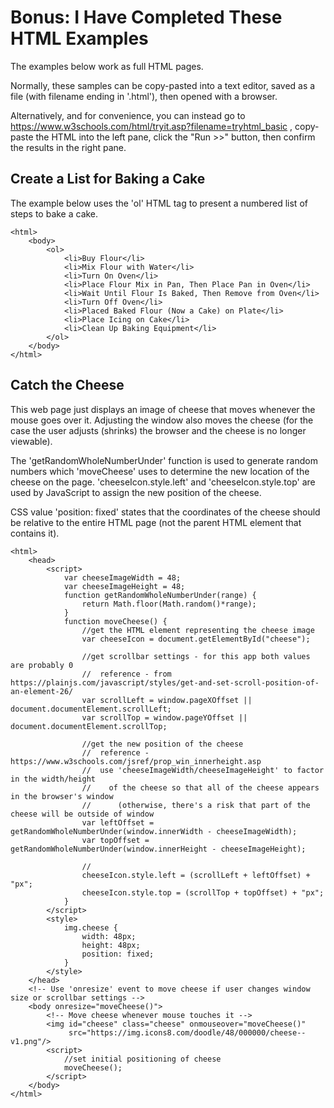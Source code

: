 # Bonus: I Have Completed These HTML Examples

The examples below work as full HTML pages.

Normally, these samples can be copy-pasted into a text editor, saved
as a file (with filename ending in '.html'), then opened with a browser.

Alternatively, and for convenience, you can instead go to
https://www.w3schools.com/html/tryit.asp?filename=tryhtml_basic ,
copy-paste the HTML into the left pane, click the "Run >>" button,
then confirm the results in the right pane.

## Create a List for Baking a Cake

The example below uses the 'ol' HTML tag to present a numbered
list of steps to bake a cake.

```
<html>
    <body>
        <ol>
            <li>Buy Flour</li>
            <li>Mix Flour with Water</li>
            <li>Turn On Oven</li>
            <li>Place Flour Mix in Pan, Then Place Pan in Oven</li>
            <li>Wait Until Flour Is Baked, Then Remove from Oven</li>
            <li>Turn Off Oven</li>
            <li>Placed Baked Flour (Now a Cake) on Plate</li>
            <li>Place Icing on Cake</li>
            <li>Clean Up Baking Equipment</li>
        </ol>
    </body>
</html>

```

## Catch the Cheese

This web page just displays an image of cheese that moves whenever
the mouse goes over it. Adjusting the window also moves the cheese
(for the case the user adjusts (shrinks) the browser and the cheese
is no longer viewable).

The 'getRandomWholeNumberUnder' function is used to generate random
numbers which 'moveCheese' uses to determine the new location
of the cheese on the page. 'cheeseIcon.style.left' and 'cheeseIcon.style.top'
are used by JavaScript to assign the new position of the cheese.

CSS value 'position: fixed' states that the coordinates of the cheese
should be relative to the entire HTML page (not the parent HTML
element that contains it).

```
<html>
    <head>
        <script>
            var cheeseImageWidth = 48;
            var cheeseImageHeight = 48;
            function getRandomWholeNumberUnder(range) {
                return Math.floor(Math.random()*range);
            }
            function moveCheese() {
                //get the HTML element representing the cheese image
                var cheeseIcon = document.getElementById("cheese");

                //get scrollbar settings - for this app both values are probably 0
                //  reference - from https://plainjs.com/javascript/styles/get-and-set-scroll-position-of-an-element-26/
                var scrollLeft = window.pageXOffset || document.documentElement.scrollLeft;
                var scrollTop = window.pageYOffset || document.documentElement.scrollTop;

                //get the new position of the cheese
                //  reference - https://www.w3schools.com/jsref/prop_win_innerheight.asp
                //  use 'cheeseImageWidth/cheeseImageHeight' to factor in the width/height
                //    of the cheese so that all of the cheese appears in the browser's window
                //      (otherwise, there's a risk that part of the cheese will be outside of window
                var leftOffset = getRandomWholeNumberUnder(window.innerWidth - cheeseImageWidth);
                var topOffset = getRandomWholeNumberUnder(window.innerHeight - cheeseImageHeight);

                //
                cheeseIcon.style.left = (scrollLeft + leftOffset) + "px";
                cheeseIcon.style.top = (scrollTop + topOffset) + "px";
            }
        </script>
        <style>
            img.cheese {
                width: 48px;
                height: 48px;
                position: fixed;
            }
        </style>
    </head>
    <!-- Use 'onresize' event to move cheese if user changes window size or scrollbar settings -->
    <body onresize="moveCheese()">
        <!-- Move cheese whenever mouse touches it -->
        <img id="cheese" class="cheese" onmouseover="moveCheese()"
             src="https://img.icons8.com/doodle/48/000000/cheese--v1.png"/>
        <script>
            //set initial positioning of cheese
            moveCheese();
        </script>
    </body>
</html>
```